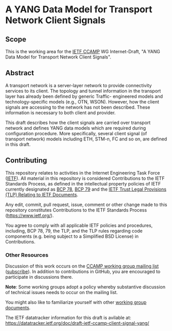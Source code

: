 # A YANG Data Model for Transport Network Client Signals

## Scope

This is the working area for the [IETF CCAMP](https://datatracker.ietf.org/wg/ccamp/documents/) WG Internet-Draft, "A YANG Data Model for Transport Network Client Signals".

## Abstract

   A transport network is a server-layer network to provide connectivity
   services to its client.  The topology and tunnel information in the
   transport layer has already been defined by generic Traffic-
   engineered models and technology-specific models (e.g., OTN, WSON).
   However, how the client signals are accessing to the network has not
   been described.  These information is necessary to both client and
   provider.

   This draft describes how the client signals are carried over
   transport network and defines YANG data models which are required
   during configuration procedure.  More specifically, several client
   signal (of transport network) models including ETH, STM-n, FC and so
   on, are defined in this draft.

## Contributing

This repository relates to activities in the Internet Engineering Task Force
([IETF](https://www.ietf.org/)). All material in this repository is considered
Contributions to the IETF Standards Process, as defined in the intellectual
property policies of IETF currently designated as
[BCP 78](https://www.rfc-editor.org/info/bcp78),
[BCP 79](https://www.rfc-editor.org/info/bcp79) and the
[IETF Trust Legal Provisions (TLP) Relating to IETF Documents](http://trustee.ietf.org/trust-legal-provisions.html).

Any edit, commit, pull request, issue, comment or other change made to this
repository constitutes Contributions to the IETF Standards Process
(https://www.ietf.org/).

You agree to comply with all applicable IETF policies and procedures, including,
BCP 78, 79, the TLP, and the TLP rules regarding code components (e.g. being
subject to a Simplified BSD License) in Contributions.


### Other Resources

Discussion of this work occurs on the
[CCAMP working group mailing list](https://mailarchive.ietf.org/arch/browse/ccamp/)
([subscribe](https://www.ietf.org/mailman/listinfo/ccamp)).  In addition to
contributions in GitHub, you are encouraged to participate in discussions there.

**Note**: Some working groups adopt a policy whereby substantive discussion of
technical issues needs to occur on the mailing list.

You might also like to familiarize yourself with other
[working group documents](https://datatracker.ietf.org/wg/ccamp/documents/).

The IETF datatracker information for this draft is avilable at: https://datatracker.ietf.org/doc/draft-ietf-ccamp-client-signal-yang/

